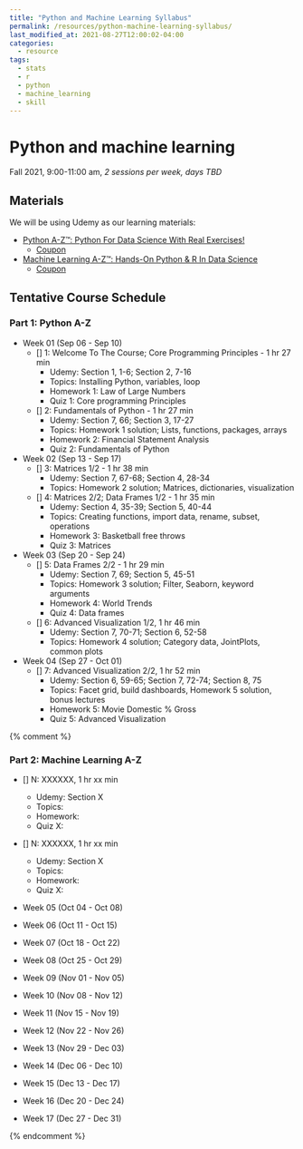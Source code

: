 ```yaml
---
title: "Python and Machine Learning Syllabus"
permalink: /resources/python-machine-learning-syllabus/
last_modified_at: 2021-08-27T12:00:02-04:00
categories:
  - resource
tags:
  - stats
  - r
  - python
  - machine_learning
  - skill
---
```


# Python and machine learning
Fall 2021, 9:00-11:00 am, *2 sessions per week, days TBD*

## Materials
We will be using Udemy as our learning materials:
- [Python A-Z™: Python For Data Science With Real Exercises!](https://www.udemy.com/course/python-coding/)
	- [Coupon](https://www.best-course-online.com/?s=Python+For+Data+Science+With+Real+Exercises%21)
- [Machine Learning A-Z™: Hands-On Python & R In Data Science](https://www.udemy.com/course/machinelearning/)
    - [Coupon](https://www.best-course-online.com/reviews/udemy-machine-learning-a-z-hands-on-python-and-r-in-data-science-coupon/)

## Tentative Course Schedule
### Part 1: Python A-Z
- Week 01 (Sep 06 - Sep 10)
  - [] 1: Welcome To The Course; Core Programming Principles - 1 hr 27 min
    - Udemy: Section 1, 1-6; Section 2, 7-16
    - Topics: Installing Python, variables, loop
	- Homework 1: Law of Large Numbers
	- Quiz 1: Core programming Principles
  - [] 2: Fundamentals of Python - 1 hr 27 min
    - Udemy: Section 7, 66; Section 3, 17-27
    - Topics: Homework 1 solution; Lists, functions, packages, arrays
	- Homework 2: Financial Statement Analysis
	- Quiz 2: Fundamentals of Python
- Week 02 (Sep 13 - Sep 17)
  - [] 3: Matrices 1/2 - 1 hr 38 min
    - Udemy: Section 7, 67-68; Section 4, 28-34
    - Topics: Homework 2 solution; Matrices, dictionaries, visualization
  - [] 4: Matrices 2/2; Data Frames 1/2 - 1 hr 35 min
    - Udemy: Section 4, 35-39; Section 5, 40-44
    - Topics: Creating functions, import data, rename, subset, operations
	- Homework 3: Basketball free throws
	- Quiz 3: Matrices
- Week 03 (Sep 20 - Sep 24)
  - [] 5: Data Frames 2/2 - 1 hr 29 min
    - Udemy: Section 7, 69; Section 5, 45-51
    - Topics: Homework 3 solution; Filter, Seaborn, keyword arguments
	- Homework 4: World Trends
	- Quiz 4: Data frames
  - [] 6: Advanced Visualization 1/2, 1 hr 46 min
    - Udemy: Section 7, 70-71; Section 6, 52-58
    - Topics: Homework 4 solution; Category data, JointPlots, common plots
- Week 04 (Sep 27 - Oct 01)	
  - [] 7: Advanced Visualization 2/2, 1 hr 52 min
    - Udemy: Section 6, 59-65; Section 7, 72-74; Section 8, 75
    - Topics: Facet grid, build dashboards, Homework 5 solution, bonus lectures
	- Homework 5: Movie Domestic % Gross
	- Quiz 5: Advanced Visualization
	
{% comment %}	
### Part 2: Machine Learning A-Z	
  - [] N: XXXXXX, 1 hr xx min
    - Udemy: Section X
    - Topics: 
	- Homework: 
	- Quiz X: 
	
	

	

	
  - [] N: XXXXXX, 1 hr xx min
    - Udemy: Section X
    - Topics: 
	- Homework: 
	- Quiz X: 







- Week 05 (Oct 04 - Oct 08)

- Week 06 (Oct 11 - Oct 15)

- Week 07 (Oct 18 - Oct 22)

- Week 08 (Oct 25 - Oct 29)

- Week 09 (Nov 01 - Nov 05)

- Week 10 (Nov 08 - Nov 12)

- Week 11 (Nov 15 - Nov 19)

- Week 12 (Nov 22 - Nov 26)

- Week 13 (Nov 29 - Dec 03)

- Week 14 (Dec 06 - Dec 10)

- Week 15 (Dec 13 - Dec 17)

- Week 16 (Dec 20 - Dec 24)

- Week 17 (Dec 27 - Dec 31)

{% endcomment %}